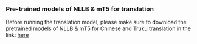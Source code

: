 ### Pre-trained models of NLLB & mT5 for translation 

Before running the translation model, please make sure to download the pretrained models of NLLB & mT5 for Chinese and Truku translation in the link:
[here](https://drive.google.com/file/d/19jsYxBuUFmQ-vjhAcbexXj5T86uuxvF0/view?usp=sharing)

